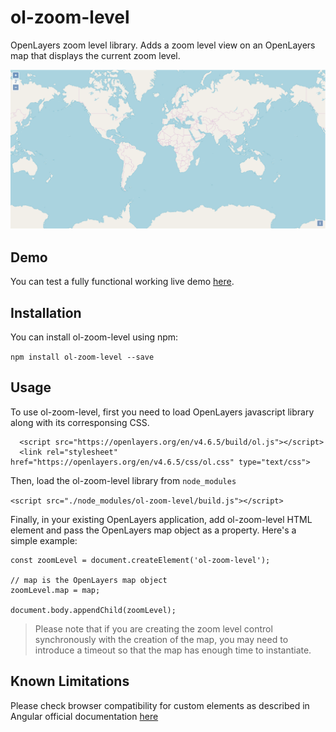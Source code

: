 # ol-zoom-level

OpenLayers zoom level library. Adds a zoom level view on an OpenLayers map that displays the current zoom level.

![Preview](preview.png)

## Demo

You can test a fully functional working live demo [here](https://codepen.io/bampakoa/full/gKBKMB/).

## Installation

You can install ol-zoom-level using npm:

`npm install ol-zoom-level --save`

## Usage

To use ol-zoom-level, first you need to load OpenLayers javascript library along with its corresponsing CSS.

```
  <script src="https://openlayers.org/en/v4.6.5/build/ol.js"></script>
  <link rel="stylesheet" href="https://openlayers.org/en/v4.6.5/css/ol.css" type="text/css">
```
Then, load the ol-zoom-level library from `node_modules`

`<script src="./node_modules/ol-zoom-level/build.js"></script>`

Finally, in your existing OpenLayers application, add ol-zoom-level HTML element and pass the OpenLayers map object as a property. Here's a simple example:

```
const zoomLevel = document.createElement('ol-zoom-level');

// map is the OpenLayers map object
zoomLevel.map = map;

document.body.appendChild(zoomLevel);
```

> Please note that if you are creating the zoom level control synchronously with the creation of the map, you may need to introduce a timeout so that the map has enough time to instantiate.

Known Limitations
-----------------

Please check browser compatibility for custom elements as described in Angular official documentation [here](https://angular.io/guide/elements#browser-support-for-custom-elements)

